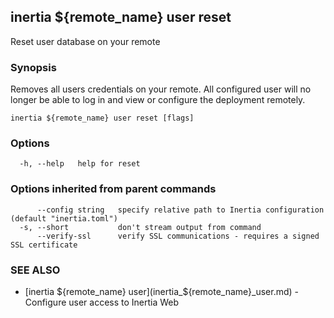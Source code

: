 ## inertia ${remote_name} user reset

Reset user database on your remote

### Synopsis

Removes all users credentials on your remote. All configured user
will no longer be able to log in and view or configure the deployment
remotely.

```
inertia ${remote_name} user reset [flags]
```

### Options

```
  -h, --help   help for reset
```

### Options inherited from parent commands

```
      --config string   specify relative path to Inertia configuration (default "inertia.toml")
  -s, --short           don't stream output from command
      --verify-ssl      verify SSL communications - requires a signed SSL certificate
```

### SEE ALSO

* [inertia ${remote_name} user](inertia_${remote_name}_user.md)	 - Configure user access to Inertia Web

